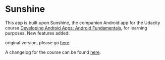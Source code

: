 Sunshine
========
This app is built upon Sunshine, the companion Android app for the Udacity course [Developing Android Apps: Android Fundamentals](https://www.udacity.com/course/ud853), for learning purposes. New features added.


original version, please go [here](https://github.com/udacity/Sunshine).

A changelog for the course can be found [here](https://docs.google.com/a/knowlabs.com/document/d/193xJb_OpcNCqgquMhxPrMh05IEYFXQqt0S6-6YK8gBw/pub).
